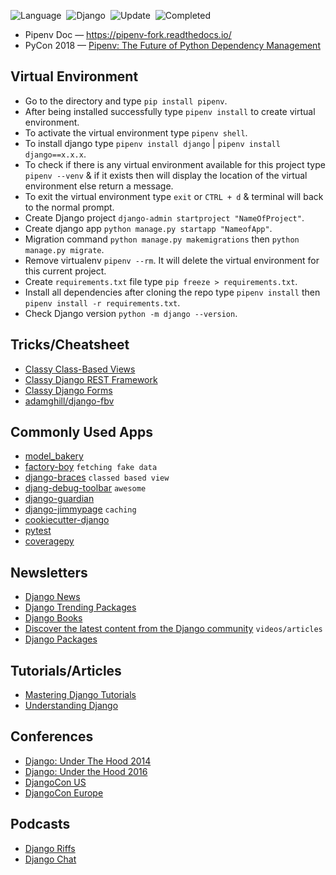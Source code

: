 ![Language](https://img.shields.io/badge/Python-3.10.x-important)&nbsp;
![Django](https://img.shields.io/badge/Django-4.2.x-important)&nbsp;
![Update](https://img.shields.io/badge/Last%20Update-July%2012,%202023-brightgreen)&nbsp;
![Completed](https://img.shields.io/badge/Progress-63/111-important)

- Pipenv Doc — https://pipenv-fork.readthedocs.io/
- PyCon 2018 — [Pipenv: The Future of Python Dependency Management](https://www.youtube.com/watch?v=GBQAKldqgZs) 

## Virtual Environment

- Go to the directory and type `pip install pipenv`.
- After being installed successfully type `pipenv install` to create virtual environment.
- To activate the virtual environment type `pipenv shell`.
- To install django type `pipenv install django` | `pipenv install django==x.x.x`.
- To check if there is any virtual environment available for this project type `pipenv --venv` & if it exists then will display the location of the virtual environment else return a message.
- To exit the virtual environment type `exit` or `CTRL + d` & terminal will back to the normal prompt.
- Create Django project `django-admin startproject "NameOfProject"`.
- Create django app `python manage.py startapp "NameofApp"`.
- Migration command `python manage.py makemigrations` then `python manage.py migrate`.
- Remove virtualenv `pipenv --rm`. It will delete the virtual environment for this current project.
- Create `requirements.txt` file type `pip freeze > requirements.txt`.
- Install all dependencies after cloning the repo type `pipenv install` then `pipenv install -r requirements.txt`.
- Check Django version `python -m django --version`.

## Tricks/Cheatsheet

- [Classy Class-Based Views](https://ccbv.co.uk/)
- [Classy Django REST Framework](https://www.cdrf.co/)
- [Classy Django Forms](https://cdf.9vo.lt/)
- [adamghill/django-fbv](https://github.com/adamghill/django-fbv)

## Commonly Used Apps

- [model_bakery](https://github.com/model-bakers/model_bakery)
- [factory-boy](https://github.com/FactoryBoy/factory_boy) `fetching fake data`
- [django-braces](https://github.com/brack3t/django-braces) `classed based view`
- [djang-debug-toolbar](https://github.com/jazzband/django-debug-toolbar) `awesome`
- [django-guardian](https://github.com/django-guardian/django-guardian)
- [django-jimmypage](https://github.com/yourcelf/django-jimmypage) `caching`
- [cookiecutter-django](https://github.com/cookiecutter/cookiecutter-django)
- [pytest](https://github.com/pytest-dev/pytest)
- [coveragepy](https://github.com/nedbat/coveragepy)

## Newsletters

- [Django News](https://django-news.com/)
- [Django Trending Packages](https://django.wtf/)
- [Django Books](https://djangobook.com/)
- [Discover the latest content from the Django community](https://djangofeeds.com/) `videos/articles`
- [Django Packages](https://djangopackages.org/)

## Tutorials/Articles

- [Mastering Django Tutorials](https://masteringdjango.com/mastering-django-tutorials/)
- [Understanding Django](https://www.mattlayman.com/understand-django/)

## Conferences

- [Django: Under The Hood 2014](https://www.youtube.com/playlist?list=PLQdy7QUATciaUglAUzka6E7zrN3UWomws)
- [Django: Under the Hood 2016](https://www.youtube.com/playlist?list=PLQdy7QUATciZ4V3g3iCTnG5fvkZkuNGyg)
- [DjangoCon US](https://www.youtube.com/@DjangoConUS/videos)
- [DjangoCon Europe](https://www.youtube.com/@DjangoConEurope/videos)

## Podcasts

- [Django Riffs](https://djangoriffs.com/)
- [Django Chat](https://djangochat.com/)
